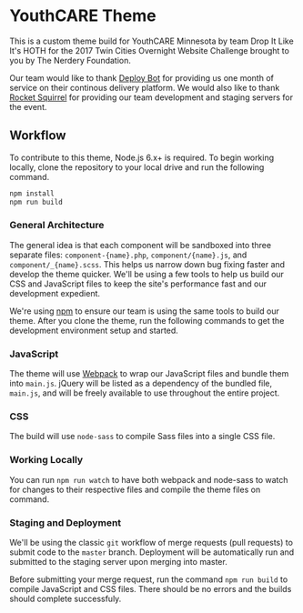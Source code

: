 # YouthCARE Theme
This is a custom theme build for YouthCARE Minnesota by team Drop It Like It's HOTH for the 2017 Twin Cities Overnight Website Challenge brought to you by The Nerdery Foundation.

Our team would like to thank [Deploy Bot](https://deploybot.com) for providing us one month of service on their continous delivery platform. We would also like to thank [Rocket Squirrel](https://rocketsquirrel.io) for providing our team development and staging servers for the event.

## Workflow
To contribute to this theme, Node.js 6.x+ is required. To begin working locally, clone the repository to your local drive and run the following command.

```bash
npm install
npm run build
```

### General Architecture
The general idea is that each component will be sandboxed into three separate files: `component-{name}.php`, `component/{name}.js`, and `component/_{name}.scss`. This helps us narrow down bug fixing faster and develop the theme quicker. We'll be using a few tools to help us build our CSS and JavaScript files to keep the site's performance fast and our development expedient.

We're using [npm](https://npmjs.com) to ensure our team is using the same tools to build our theme. After you clone the theme, run the following commands to get the development environment setup and started.

### JavaScript
The theme will use [Webpack](http://webpack.github.io) to wrap our JavaScript files and bundle them into `main.js`. jQuery will be listed as a dependency of the bundled file, `main.js`, and will be freely available to use throughout the entire project.

### CSS
The build will use `node-sass` to compile Sass files into a single CSS file.

### Working Locally
You can run `npm run watch` to have both webpack and node-sass to watch for changes to their respective files and compile the theme files on command.

### Staging and Deployment
We'll be using the classic `git` workflow of merge requests (pull requests) to submit code to the `master` branch. Deployment will be automatically run and submitted to the staging server upon merging into master.

Before submitting your merge request, run the command `npm run build` to compile JavaScript and CSS files. There should be no errors and the builds should complete successfuly.
